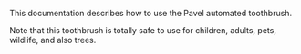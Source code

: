This documentation describes how to use the Pavel automated toothbrush.

Note that this toothbrush is totally safe to use for children, adults, pets, wildlife, and also trees. 
